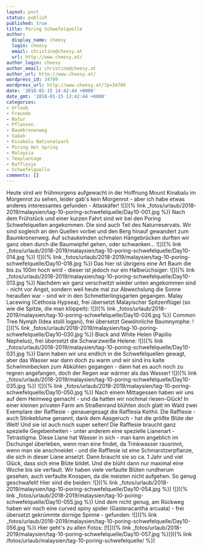 ```yaml
---
layout: post
status: publish
published: true
title: Poring Schwefelquelle
author:
  display_name: cheesy
  login: cheesy
  email: christine@cheesy.at
  url: http://www.cheesy.at/
author_login: cheesy
author_email: christine@cheesy.at
author_url: http://www.cheesy.at/
wordpress_id: 34789
wordpress_url: http://www.cheesy.at/?p=34789
date: '2018-01-15 14:42:44 +0000'
date_gmt: '2018-01-15 13:42:44 +0000'
categories:
- Urlaub
- Freunde
- Natur
- Pflanzen
- Baumkronenweg
- Sabah
- Kinabalu Nationalpark
- Poring Hot Spring
- Malaysia
- Teeplantage
- Rafflesie
- Schwefelquelle
comments: []
---
```

Heute sind wir frühmorgens aufgewacht in der Hoffnung Mount Kinabalu im Morgenrot zu sehen, leider gab's kein Morgenrot - aber ich habe etwas anderes interessantes gefunden - Atlaskäfer!
![]({% link _fotos/urlaub/2018-2019/malaysien/tag-10-poring-schwefelquelle/Day10-001.jpg %})
Nach dem Frühstück und einer kurzen Fahrt sind wir bei den Poring Schwefelquellen angekommen. Die sind auch Teil des Naturreservats. Wir sind sogleich an den Quellen vorbei und den Berg hinauf gewandert zum Baumkronenweg. Auf schaukelnden schmalen Hängebrücken durften wir ganz oben durch die Baumwipfel gehen, oder schwanken...
![]({% link _fotos/urlaub/2018-2019/malaysien/tag-10-poring-schwefelquelle/Day10-014.jpg %})
![]({% link _fotos/urlaub/2018-2019/malaysien/tag-10-poring-schwefelquelle/Day10-018.jpg %})
Das hier ist übrigens eine Art Baum die bis zu 100m hoch wird - dieser ist jedoch nur ein Halbwüchsiger:
![]({% link _fotos/urlaub/2018-2019/malaysien/tag-10-poring-schwefelquelle/Day10-013.jpg %})
Nachdem wir ganz verschwitzt wieder unten angekommen sind - nicht vor Angst, sondern weil heute mal zur Abwechslung die Sonne heraußen war - sind wir in den Schmetterlingsgarten gegangen.
Malay Lacewing (Cethosia Hypsea), frei übersetzt Malayischer Spitzenflügel (so wie die Spitze, die man klöppelt):
 ![]({% link _fotos/urlaub/2018-2019/malaysien/tag-10-poring-schwefelquelle/Day10-026.jpg %})
Common Tree Nymph (Idea stolli logani), frei übersetzt Gewöhnliche Baumnymphe:
 ![]({% link _fotos/urlaub/2018-2019/malaysien/tag-10-poring-schwefelquelle/Day10-030.jpg %})
Black and White Helen (Papilio Nephelus), frei übersetzt die Schwarzweiße Helene:
 ![]({% link _fotos/urlaub/2018-2019/malaysien/tag-10-poring-schwefelquelle/Day10-031.jpg %})
Dann haben wir uns endlich in die Schwefelquellen gewagt, aber das Wasser war dann doch zu warm und wir sind ins kalte Schwimmbecken zum Abkühlen gegangen - dann hat es auch noch zu regnen angefangen, doch der Regen war wärmer als das Wasser!
![]({% link _fotos/urlaub/2018-2019/malaysien/tag-10-poring-schwefelquelle/Day10-035.jpg %})
![]({% link _fotos/urlaub/2018-2019/malaysien/tag-10-poring-schwefelquelle/Day10-050.jpg %})
Nach einem Mittagessen haben wir uns auf dem Heimweg gemacht - und da hatten wir nochmal riesen-Glück! In einer kleinen privaten Farm am Straßenrand blühten doch glatt im Wald zwei Exemplare der Rafflesie - genauergesagt die Rafflesia Keithii. Die Rafflesie - auch Stinkeblume genannt, dank dem Aasgeruch - hat die größte Blüte der Welt! Und sie ist auch noch super selten! Die Rafflesie braucht ganz spezielle Gegebenheiten - unter anderem eine spezielle Lianenart - Tetrastigma. Diese Liane hat Wasser in sich - man kann angeblich im Dschungel überleben, wenn man eine findet, da Trinkwasser rausrinnt, wenn man sie anschneidet - und die Rafflesie ist eine Schmarotzerpflanze, die sich in dieser Liane ansetzt. Dann braucht sie so ca. 1 Jahr und viel Glück, dass sich eine Blüte bildet. Und die blüht dann nur maximal eine Woche bis sie verfault. Wir haben viele verfaulte Blüten rundherum gesehen, auch verfaulte Knospen, da die meisten nicht aufgehen. So genug geschwafelt! Hier sind die beiden:
![]({% link _fotos/urlaub/2018-2019/malaysien/tag-10-poring-schwefelquelle/Day10-054.jpg %})
![]({% link _fotos/urlaub/2018-2019/malaysien/tag-10-poring-schwefelquelle/Day10-055.jpg %})
Und dem nicht genug, am Rückweg haben wir noch eine curved spiny spider (Gasteracantha arcuata) - frei übersetzt gekrümmte dornige Spinne - gefunden:
![]({% link _fotos/urlaub/2018-2019/malaysien/tag-10-poring-schwefelquelle/Day10-056.jpg %})
Hier geht's zu allen Fotos:
[![]({% link _fotos/urlaub/2018-2019/malaysien/tag-10-poring-schwefelquelle/Day10-057.jpg %})]({% link /fotos/urlaub/malaysien/tag-10-poring-schwefelquelle/ %})
